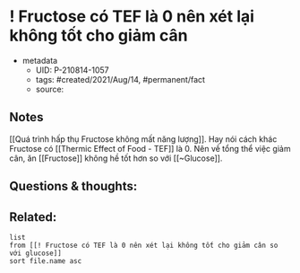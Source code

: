 # ! Fructose có TEF là 0 nên xét lại không tốt cho giảm cân

- metadata
	- UID: P-210814-1057
	- tags: #created/2021/Aug/14, #permanent/fact 
	- source: 

## Notes
[[Quá trình hấp thụ Fructose không mất năng lượng]]. Hay nói cách khác Fructose có [[Thermic Effect of Food - TEF]] là 0. Nên về tổng thể việc giảm cân, ăn [[Fructose]] không hề tốt hơn so với [[~Glucose]].

## Questions & thoughts:

## Related:
```dataview
list
from [[! Fructose có TEF là 0 nên xét lại không tốt cho giảm cân so với glucose]]
sort file.name asc
```
